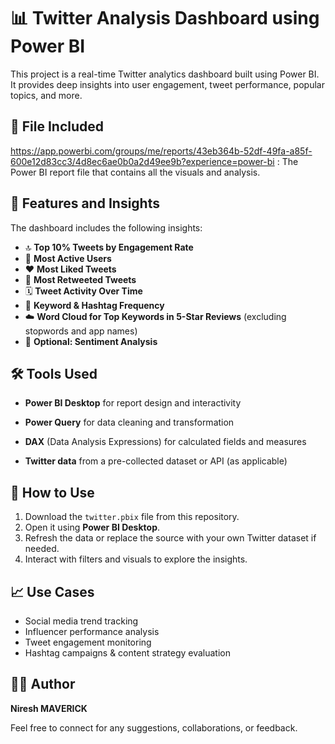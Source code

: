 # 📊 Twitter Analysis Dashboard using Power BI

This project is a real-time Twitter analytics dashboard built using Power BI. It provides deep insights into user engagement, tweet performance, popular topics, and more.

## 📁 File Included

https://app.powerbi.com/groups/me/reports/43eb364b-52df-49fa-a85f-600e12d83cc3/4d8ec6ae0b0a2d49ee9b?experience=power-bi : The Power BI report file that contains all the visuals and analysis.

## 🚀 Features and Insights

The dashboard includes the following insights:

- 🔝 **Top 10% Tweets by Engagement Rate**
- 👤 **Most Active Users**
- ❤️ **Most Liked Tweets**
- 🔁 **Most Retweeted Tweets**
- 🗓️ **Tweet Activity Over Time**
- 🧵 **Keyword & Hashtag Frequency**
- ☁️ **Word Cloud for Top Keywords in 5-Star Reviews** (excluding stopwords and app names)
- 🧠 **Optional: Sentiment Analysis**


## 🛠️ Tools Used

- **Power BI Desktop** for report design and interactivity

- **Power Query** for data cleaning and transformation

- **DAX** (Data Analysis Expressions) for calculated fields and measures

- **Twitter data** from a pre-collected dataset or API (as applicable)


## 🔧 How to Use

1. Download the `twitter.pbix` file from this repository.
2. Open it using **Power BI Desktop**.
3. Refresh the data or replace the source with your own Twitter dataset if needed.
4. Interact with filters and visuals to explore the insights.


## 📈 Use Cases

- Social media trend tracking
- Influencer performance analysis
- Tweet engagement monitoring
- Hashtag campaigns & content strategy evaluation



## 👨‍💻 Author

**Niresh MAVERICK**

Feel free to connect for any suggestions, collaborations, or feedback.




